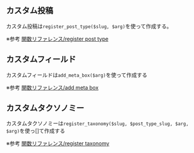 ## カスタム投稿
カスタム投稿は`register_post_type($slug, $arg)`を使って作成する。

※参考
[関数リファレンス/register post type](https://wpdocs.osdn.jp/%E9%96%A2%E6%95%B0%E3%83%AA%E3%83%95%E3%82%A1%E3%83%AC%E3%83%B3%E3%82%B9/register_post_type)


## カスタムフィールド
カスタムフィールドは`add_meta_box($arg)`を使って作成する

※参考
[関数リファレンス/add meta box](https://wpdocs.osdn.jp/%E9%96%A2%E6%95%B0%E3%83%AA%E3%83%95%E3%82%A1%E3%83%AC%E3%83%B3%E3%82%B9/add_meta_box)


## カスタムタクソノミー
カスタムタクソノミーは`register_taxonomy($slug, $post_type_slug, $arg, $arg)`を使っ[]て作成する

※参考
[関数リファレンス/register taxonomy](https://wpdocs.osdn.jp/%E9%96%A2%E6%95%B0%E3%83%AA%E3%83%95%E3%82%A1%E3%83%AC%E3%83%B3%E3%82%B9/register_taxonomy)